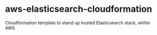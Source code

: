 # aws-elasticsearch-cloudformation
Cloudformation template to stand up hosted Elasticsearch stack, within AWS
